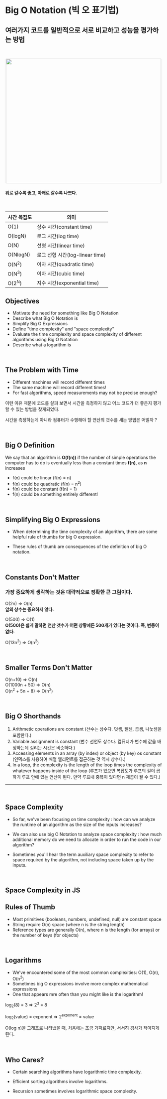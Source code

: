 # Big O Notation (빅 오 표기법)
## 여러가지 코드를 일반적으로 서로 비교하고 성능을 평가하는 방법
<br>

<p align="center"><img src="https://github.com/zenghyun/zenghyun/assets/114131063/a1b07dcc-2e68-4079-8371-3bb5229e8005" width="500px" height="400px"></p> 

#### 위로 갈수록 좋고, 아래로 갈수록 나쁘다. 
<br>

|시간 복잡도|의미|
|------|---|
|O(1)|상수 시간(constant time)|
|O(logN)|로그 시간(log time)|
|O(N)|선형 시간(linear time)|
|O(NlogN)|로그 선형 시간(log-linear time)|
|O(N<sup>2</sup>)|이차 시간(quadratic time)|
|O(N<sup>3</sup>)|이차 시간(cubic time)|
|O(2<sup>N</sup>)|지수 시간(exponential time)|


## Objectives 
- Motivate the need for something like Big O Notation
- Describe what Big O Notation is
- Simplify Big O Expressions 
- Define "time complexity" and "space complexity" 
- Evaluate the time complexity and space complexity of different algorithms using Big O Notation
- Describe what a logarithm is 

<br>

## The Problem with Time
- Different machines will record different times
- The same machine will record different times! 
- For fast algorithms, speed measurements may not be precise enough? 

이런 이유 때문에 코드를 살펴 보면서 시간을 측정하지 않고 어느 코드가 더 좋은지 평가 할 수 있는 방법을 찾게되었다. 

시간을 측정하는게 아니라 컴퓨터가 수행해야 할 연산의 갯수를 새는 방법은 어떨까 ? 

<br>

## Big O Definition

We say that an algorithm is **O(f(n))** if the number of simple operations the computer has to do is eventually less than a constant times **f(n)**, as **n** increases

- f(n) could be linear (f(n) = n)
- f(n) could be quadratic (f(n) = n<sup>2</sup>)
- f(n) could be constant (f(n) = 1)
- f(n) could be something entirely different!

<br>

## Simplifying Big O Expressions 
- When determining the time complexity of an algorithm, there are some helpful rule of thumbs for big O expression. 

- These rules of thumb are consequences of the definition of big O notation. 

<br>

## Constants Don't Matter 
### 가장 중요하게 생각하는 것은 대략적으로 정확한 큰 그림이다. 
O(2n) => O(n)<br> 
**앞의 상수는 중요하지 않다.**
<br>

O(500) => O(1) <br>
**O(500)은 쉽게 말하면 연산 갯수가 어떤 상황에든 500개가 있다는 것이다. 즉, 변동이 없다.**

O(13n<sup>2</sup>) => O(n<sup>2</sup>)

<br>

## Smaller Terms Don't Matter 
O(n+10) => O(n) <br>
O(1000n + 50) => O(n) <br>
O(n<sup>2</sup> + 5n + 8) => O(n<sup>2</sup>)

<br>

## Big O Shorthands
1. Arithmetic operations are constant (산수는 상수다. 덧셈, 뺄셈, 곱샘, 나눗셈을 포함한다.)
2. Variable assignment is constant (변수 선언도 상수다. 컴퓨터가 변수에 값을 배정하는데 걸리는 시간은 비슷하다.)
3. Accessing elements in an array (by index) or object (by key) os constant (인덱스를 사용하여 배열 엘리먼트를 접근하는 것 역시 상수다.)
4. In a loop, the complexity is the length of the loop times the complexity of whatever happens inside of the loop (루프가 있으면 복잡도가 루프의 길이 곱하기 루프 안에 있는 연산이 된다. 만약 루프내 중복이 있다면 n 제곱이 될 수 있다.)

----

<br>

## Space Complexity 

- So far, we've been focusing on time complexity : how can we analyze the runtime of an algorithm as the size of the inputs increases?

- We can also use big O Notation to analyze space complexity : how much additional memory do we need to allocate in order to run the code in our algorithm? 

- Sometimes you'll hear the term auxiliary space complexity to refer to space required by the algorithm, not including space taken up by the inputs. 

<br>

## Space Complexity in JS 
## Rules of Thumb

- Most primitives (booleans, numbers, undefined, null) are constant space
- String require O(n) space (where n is the string length) 
- Reference types are generally O(n), where n is the length (for arrays) or the number of keys (for objects)

<br>

## Logarithms 
- We've encountered some of the most common complexities: O(1), O(n), O(n<sup>2</sup>)
- Sometimes big O expressions involve more complex mathematical expressions 
- One that appears mre often than you might like is the logarithm!

log<sub>2</sub>(8) = 3 => 2<sup>3</sup> = 8 

log<sub>2</sub>(value) = exponent => 2<sup>exponent</sup> = value

O(log n)을 그래프로 나타냈을 때, 처음에는 조금 가파르지만, 서서히 경사가 작아지게 된다. 

<br>

## Who Cares? 

- Certain searching algorithms have logarithmic time complexity.

- Efficient sorting algorithms involve logarithms. 

- Recursion sometimes involves logarithmic space complexity.